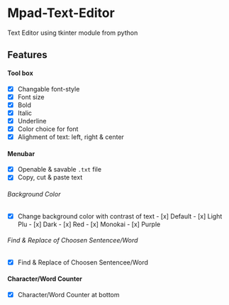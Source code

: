 # Mpad-Text-Editor
Text Editor using tkinter module from python

## Features

#### Tool box 
- [x] Changable font-style
- [x] Font size
- [x] Bold
- [x] Italic
- [x] Underline
- [x] Color choice for font
- [x] Alighment of text: left, right & center

#### Menubar 
- [x] Openable & savable ```.txt``` file
- [x] Copy, cut & paste text

###### Background Color
- [x] Change background color with contrast of text
      - [x] Default
      - [x] Light Plu
      - [x] Dark
      - [x] Red
      - [x] Monokai
      - [x] Purple

###### Find & Replace of Choosen Sentencee/Word
- [x] Find & Replace of Choosen Sentencee/Word

#### Character/Word Counter
- [x] Character/Word Counter at bottom

